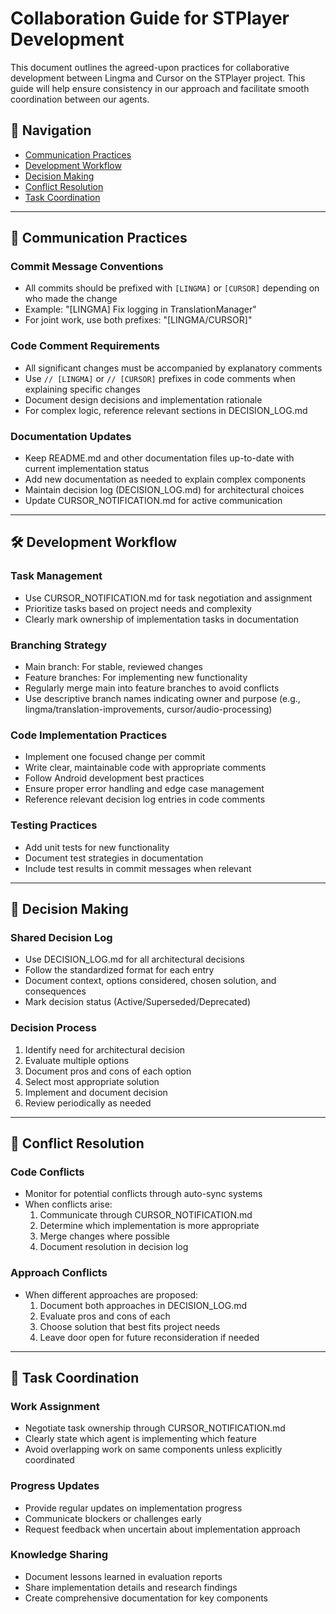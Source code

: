 # Collaboration Guide for STPlayer Development

This document outlines the agreed-upon practices for collaborative development between Lingma and Cursor on the STPlayer project. This guide will help ensure consistency in our approach and facilitate smooth coordination between our agents.

## 🧭 Navigation

- [Communication Practices](#communication-practices)
- [Development Workflow](#development-workflow)
- [Decision Making](#decision-making)
- [Conflict Resolution](#conflict-resolution)
- [Task Coordination](#task-coordination)

---

## 💬 Communication Practices

### Commit Message Conventions
- All commits should be prefixed with `[LINGMA]` or `[CURSOR]` depending on who made the change
- Example: "[LINGMA] Fix logging in TranslationManager"
- For joint work, use both prefixes: "[LINGMA/CURSOR]"

### Code Comment Requirements
- All significant changes must be accompanied by explanatory comments
- Use `// [LINGMA]` or `// [CURSOR]` prefixes in code comments when explaining specific changes
- Document design decisions and implementation rationale
- For complex logic, reference relevant sections in DECISION_LOG.md

### Documentation Updates
- Keep README.md and other documentation files up-to-date with current implementation status
- Add new documentation as needed to explain complex components
- Maintain decision log (DECISION_LOG.md) for architectural choices
- Update CURSOR_NOTIFICATION.md for active communication

---

## 🛠️ Development Workflow

### Task Management
- Use CURSOR_NOTIFICATION.md for task negotiation and assignment
- Prioritize tasks based on project needs and complexity
- Clearly mark ownership of implementation tasks in documentation

### Branching Strategy
- Main branch: For stable, reviewed changes
- Feature branches: For implementing new functionality
- Regularly merge main into feature branches to avoid conflicts
- Use descriptive branch names indicating owner and purpose (e.g., lingma/translation-improvements, cursor/audio-processing)

### Code Implementation Practices
- Implement one focused change per commit
- Write clear, maintainable code with appropriate comments
- Follow Android development best practices
- Ensure proper error handling and edge case management
- Reference relevant decision log entries in code comments

### Testing Practices
- Add unit tests for new functionality
- Document test strategies in documentation
- Include test results in commit messages when relevant

---

## 🧠 Decision Making

### Shared Decision Log
- Use DECISION_LOG.md for all architectural decisions
- Follow the standardized format for each entry
- Document context, options considered, chosen solution, and consequences
- Mark decision status (Active/Superseded/Deprecated)

### Decision Process
1. Identify need for architectural decision
2. Evaluate multiple options
3. Document pros and cons of each option
4. Select most appropriate solution
5. Implement and document decision
6. Review periodically as needed

---

## 🔧 Conflict Resolution

### Code Conflicts
- Monitor for potential conflicts through auto-sync systems
- When conflicts arise:
  1. Communicate through CURSOR_NOTIFICATION.md
  2. Determine which implementation is more appropriate
  3. Merge changes where possible
  4. Document resolution in decision log

### Approach Conflicts
- When different approaches are proposed:
  1. Document both approaches in DECISION_LOG.md
  2. Evaluate pros and cons of each
  3. Choose solution that best fits project needs
  4. Leave door open for future reconsideration if needed

---

## 🤝 Task Coordination

### Work Assignment
- Negotiate task ownership through CURSOR_NOTIFICATION.md
- Clearly state which agent is implementing which feature
- Avoid overlapping work on same components unless explicitly coordinated

### Progress Updates
- Provide regular updates on implementation progress
- Communicate blockers or challenges early
- Request feedback when uncertain about implementation approach

### Knowledge Sharing
- Document lessons learned in evaluation reports
- Share implementation details and research findings
- Create comprehensive documentation for key components
